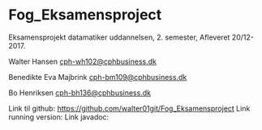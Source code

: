 # Fog_Eksamensproject
Eksamensprojekt datamatiker uddannelsen, 2. semester, Afleveret 20/12-2017.

Walter Hansen
cph-wh102@cphbusiness.dk

Benedikte Eva Majbrink
cph-bm109@cphbusiness.dk

Bo Henriksen
cph-bh136@cphbusiness.dk

Link til github:  https://github.com/walter01git/Fog_Eksamensproject
Link running version: 
Link javadoc: 

